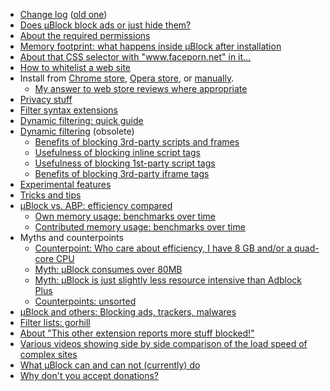 - [Change log](https://github.com/gorhill/uBlock/releases) ([old one](https://github.com/gorhill/uBlock/wiki/Change-log))
- [Does µBlock block ads or just hide them?](https://github.com/gorhill/uBlock/wiki/Does-%C2%B5Block-blocks-ads-or-just-hide-them%3F)
- [About the required permissions](https://github.com/gorhill/uBlock/wiki/About-the-required-permissions)
- [Memory footprint: what happens inside µBlock after installation](https://github.com/gorhill/uBlock/wiki/Memory-footprint:-what-happens-inside-%C2%B5Block-after-installation)
- [About that CSS selector with "www.faceporn.net" in it...](https://github.com/gorhill/uBlock/wiki/About-that-CSS-selector-with-%22www.faceporn.net%22-in-it...)
- [How to whitelist a web site](/gorhill/uBlock/wiki/How-to-whitelist-a-web-site)
- Install from [Chrome store](https://chrome.google.com/webstore/detail/%C2%B5block/cjpalhdlnbpafiamejdnhcphjbkeiagm), [Opera store](https://addons.opera.com/en-gb/extensions/details/ublock/), or [manually](/gorhill/uBlock/tree/master/dist#install).
    - [My answer to web store reviews where appropriate](/gorhill/uBlock/wiki/My-answer-to-web-store-reviews-where-appropriate)
- [Privacy stuff](https://github.com/gorhill/uBlock/wiki/Privacy-stuff)
- [Filter syntax extensions](https://github.com/gorhill/uBlock/wiki/Filter-syntax-extensions)
- [Dynamic filtering: quick guide](https://github.com/gorhill/uBlock/wiki/Dynamic-filtering:-quick-guide)
- [Dynamic filtering](https://github.com/gorhill/uBlock/wiki/Dynamic-filtering) (obsolete)
    - [Benefits of blocking 3rd-party scripts and frames](https://github.com/gorhill/uBlock/wiki/Dynamic-filtering:-Benefits-of-blocking-3rd-party-script-and-iframe-tags)
    - [Usefulness of blocking inline script tags](https://github.com/gorhill/uBlock/wiki/Dynamic-filtering:-Usefulness-of-blocking-inline-script-tags)
    - [Usefulness of blocking 1st-party script tags](https://github.com/gorhill/uBlock/wiki/Dynamic-filtering:-Usefulness-of-blocking-1st-party-script-tags)
    - [Benefits of blocking 3rd-party iframe tags](https://github.com/gorhill/uBlock/wiki/Dynamic-filtering%3A-Benefits-of-blocking-3rd-party-iframe-tags)
- [Experimental features](https://github.com/gorhill/uBlock/wiki/Experimental-features)
- [Tricks and tips](https://github.com/gorhill/uBlock/wiki/Tricks-and-tips)
- [µBlock vs. ABP: efficiency compared](/gorhill/uBlock/wiki/%C2%B5Block-vs.-ABP:-efficiency-compared)
    - [Own memory usage: benchmarks over time](https://github.com/gorhill/uBlock/wiki/Own-memory-usage:-benchmarks-over-time)
    - [Contributed memory usage: benchmarks over time](https://github.com/gorhill/uBlock/wiki/Contributed-memory-usage:-benchmarks-over-time)
- Myths and counterpoints
    - [Counterpoint: Who care about efficiency, I have 8 GB and/or a quad-core CPU](https://github.com/gorhill/uBlock/wiki/Who-cares-about-efficiency,-I-have-8-GB-and%7Cor-a-quad-core-CPU)
    - [Myth: µBlock consumes over 80MB](https://github.com/gorhill/uBlock/wiki/Myth:-%C2%B5Block-consumes-over-80MB)
    - [Myth: µBlock is just slightly less resource intensive than Adblock Plus](https://github.com/gorhill/uBlock/wiki/Myth:-%C2%B5Block-is-just-slightly-less-resource-intensive-than-Adblock-Plus)
    - [Counterpoints: unsorted](https://github.com/gorhill/uBlock/wiki/Counterarguments)
- [µBlock and others: Blocking ads, trackers, malwares](/gorhill/uBlock/wiki/%C2%B5Block-and-others:-Blocking-ads,-trackers,-malwares)
- [Filter lists: gorhill](https://github.com/gorhill/uBlock/wiki/Filter-lists:-gorhill)
- [About "This other extension reports more stuff blocked!"](/gorhill/uBlock/wiki/About-%22This-other-extension-reports-more-stuff-blocked!%22)
- [Various videos showing side by side comparison of the load speed of complex sites](/gorhill/uBlock/wiki/Various-videos-showing-side-by-side-comparison-of-the-load-speed-of-complex-sites)
- [What µBlock can and can not (currently) do](/gorhill/uBlock/wiki/What-%C2%B5Block-can-and-can-not-(currently)-do)
- [Why don't you accept donations?](/gorhill/uBlock/wiki/Why-don't-you-accept-donations%3F)